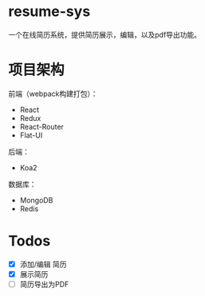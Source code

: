 # resume-sys
一个在线简历系统，提供简历展示，编辑，以及pdf导出功能。

# 项目架构
前端（webpack构建打包）：
* React
* Redux
* React-Router
* Flat-UI

后端：
* Koa2

数据库：
* MongoDB
* Redis

# Todos
- [x] 添加/编辑 简历
- [x] 展示简历
- [ ] 简历导出为PDF